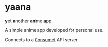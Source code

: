 # yaana

**y**et **a**nother **an**ime **a**pp.

A simple anime app developed for personal use.

Connects to a [Consumet](https://github.com/consumet/api.consumet.org) API server.
